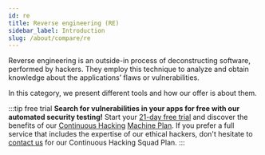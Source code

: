 ```yaml
---
id: re
title: Reverse engineering (RE)
sidebar_label: Introduction
slug: /about/compare/re
---
```


Reverse engineering is an outside-in process
of deconstructing software, performed by hackers.
They employ this technique to analyze and obtain
knowledge about the applications’ flaws or
vulnerabilities.

In this category, we present different tools
and how our offer is about them.

:::tip free trial
**Search for vulnerabilities in your apps for free
with our automated security testing!**
Start your [21-day free trial](https://app.fluidattacks.com/SignUp)
and discover the benefits of our [Continuous Hacking](https://fluidattacks.com/services/continuous-hacking/)
[Machine Plan](https://fluidattacks.com/plans/).
If you prefer a full service
that includes the expertise of our ethical hackers,
don't hesitate to [contact us](https://fluidattacks.com/contact-us/)
for our Continuous Hacking Squad Plan.
:::

